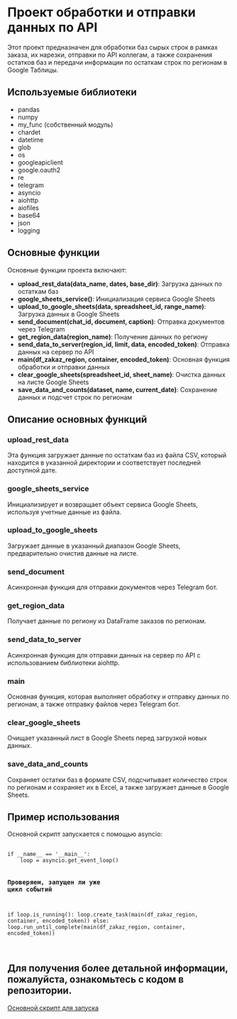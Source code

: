 <!DOCTYPE html>
<html lang="ru">
<head>
    <meta charset="UTF-8">
   
</head>
<body>
    <h1>Проект обработки и отправки данных по API</h1>
    <p>Этот проект предназначен для обработки баз сырых строк в рамках заказа, их нарезки, отправки по API коллегам, а также сохранения остатков баз и передачи информации по остаткам строк по регионам в Google Таблицы.</p>

  <h2>Используемые библиотеки</h2>
    <ul>
        <li>pandas</li>
        <li>numpy</li>
        <li>my_func (собственный модуль)</li>
        <li>chardet</li>
        <li>datetime</li>
        <li>glob</li>
        <li>os</li>
        <li>googleapiclient</li>
        <li>google.oauth2</li>
        <li>re</li>
        <li>telegram</li>
        <li>asyncio</li>
        <li>aiohttp</li>
        <li>aiofiles</li>
        <li>base64</li>
        <li>json</li>
        <li>logging</li>
    </ul>

  <h2>Основные функции</h2>
    <p>Основные функции проекта включают:</p>
    <ul>
        <li><strong>upload_rest_data(data_name, dates, base_dir)</strong>: Загрузка данных по остаткам баз</li>
        <li><strong>google_sheets_service()</strong>: Инициализация сервиса Google Sheets</li>
        <li><strong>upload_to_google_sheets(data, spreadsheet_id, range_name)</strong>: Загрузка данных в Google Sheets</li>
        <li><strong>send_document(chat_id, document, caption)</strong>: Отправка документов через Telegram</li>
        <li><strong>get_region_data(region_name)</strong>: Получение данных по региону</li>
        <li><strong>send_data_to_server(region_id, limit, data, encoded_token)</strong>: Отправка данных на сервер по API</li>
        <li><strong>main(df_zakaz_region, container, encoded_token)</strong>: Основная функция обработки и отправки данных</li>
        <li><strong>clear_google_sheets(spreadsheet_id, sheet_name)</strong>: Очистка данных на листе Google Sheets</li>
        <li><strong>save_data_and_counts(dataset, name, current_date)</strong>: Сохранение данных и подсчет строк по регионам</li>
    </ul>

  <h2>Описание основных функций</h2>
    <h3>upload_rest_data</h3>
    <p>Эта функция загружает данные по остаткам баз из файла CSV, который находится в указанной директории и соответствует последней доступной дате.</p>

  <h3>google_sheets_service</h3>
    <p>Инициализирует и возвращает объект сервиса Google Sheets, используя учетные данные из файла.</p>

  <h3>upload_to_google_sheets</h3>
    <p>Загружает данные в указанный диапазон Google Sheets, предварительно очистив данные на листе.</p>

  <h3>send_document</h3>
    <p>Асинхронная функция для отправки документов через Telegram бот.</p>

  <h3>get_region_data</h3>
    <p>Получает данные по региону из DataFrame заказов по регионам.</p>

  <h3>send_data_to_server</h3>
    <p>Асинхронная функция для отправки данных на сервер по API с использованием библиотеки aiohttp.</p>

   <h3>main</h3>
    <p>Основная функция, которая выполняет обработку и отправку данных по регионам, а также отправку файлов через Telegram бот.</p>

   <h3>clear_google_sheets</h3>
    <p>Очищает указанный лист в Google Sheets перед загрузкой новых данных.</p>

   <h3>save_data_and_counts</h3>
    <p>Сохраняет остатки баз в формате CSV, подсчитывает количество строк по регионам и сохраняет их в Excel, а также загружает данные в Google Sheets.</p>

   <h2>Пример использования</h2>
    <p>Основной скрипт запускается с помощью asyncio:</p>
    <pre>
        <code>
if __name__ == '__main__':
    loop = asyncio.get_event_loop()

   ### Проверяем, запущен ли уже цикл событий
   if loop.is_running():
        loop.create_task(main(df_zakaz_region, container, encoded_token))
    else:
        loop.run_until_complete(main(df_zakaz_region, container, encoded_token))
        </code>
    </pre>
    
<h2>Для получения более детальной информации, пожалуйста, ознакомьтесь с кодом в репозитории.</h2>
    <p><a href="https://github.com/OophionN/PySQLPlayground-pet-projects-/blob/main/parser/parser.py">Основной скрипт для запуска </a></p>
</body>
</html>

